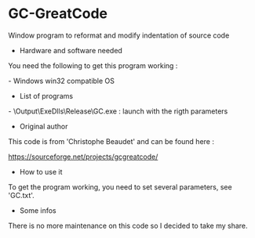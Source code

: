 # GC-GreatCode

Window program to reformat and modify indentation of source code

* Hardware and software needed

You need the following to get this program working :

\- Windows win32 compatible OS<br>

* List of programs

\- \\Output\\ExeDlls\\Release\\GC.exe : launch with the rigth parameters<br>

* Original author

This code is from 'Christophe Beaudet' and can be found here :

https://sourceforge.net/projects/gcgreatcode/<br>

* How to use it

To get the program working, you need to set several parameters, see 'GC.txt'.

* Some infos

There is no more maintenance on this code so I decided to take my share.
